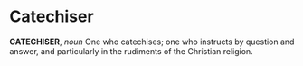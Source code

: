 # Catechiser

**CATECHISER**, _noun_ One who catechises; one who instructs by question and answer, and particularly in the rudiments of the Christian religion.